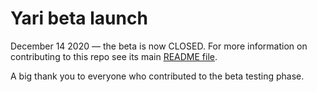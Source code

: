 # Yari beta launch

December 14 2020 — the beta is now CLOSED. For more information on contributing to this repo see its main [README file](README.md).

A big thank you to everyone who contributed to the beta testing phase.
